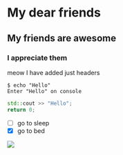 # My dear friends
## My friends are awesome
### I appreciate them

meow
I have added just headers

```
$ echo "Hello"
Enter "Hello" on console
```

```cpp
std::cout >> "Hello";
return 0;
```

- [ ] go to sleep
- [x] go to bed 

![](https://octodex.github.com/images/yaktocat.png)
